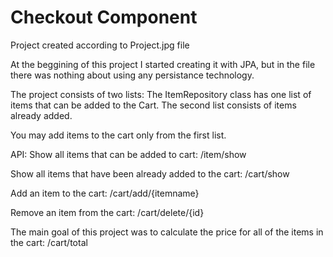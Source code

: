 # Checkout Component 
Project created according to Project.jpg file

At the beggining of this project I started creating it with JPA, but in the file there was nothing about using any persistance technology.

The project consists of two lists: The ItemRepository class has one list of items that can be added to the Cart.
The second list consists of items already added.

You may add items to the cart only from the first list.

API:
Show all items that can be added to cart:
/item/show

Show all items that have been already added to the cart:
/cart/show

Add an item to the cart:
/cart/add/{itemname}

Remove an item from the cart:
/cart/delete/{id}

The main goal of this project was to calculate the price for all of the items in the cart:
/cart/total

